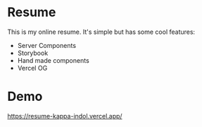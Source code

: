 # Resume

This is my online resume. It's simple but has some cool features:

- Server Components
- Storybook
- Hand made components
- Vercel OG

# Demo

https://resume-kappa-indol.vercel.app/

